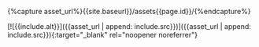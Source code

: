 {%capture asset_url%}{{site.baseurl}}/assets{{page.id}}/{%endcapture%}

[![{{include.alt}}]({{asset_url | append: include.src}})]({{asset_url | append: include.src}}){:target="_blank" rel="noopener noreferrer"}
